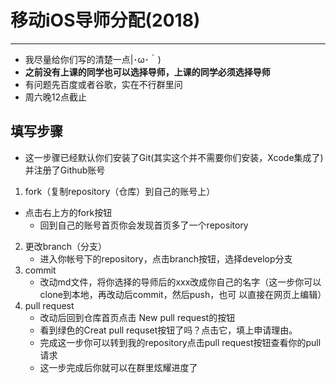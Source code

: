 # 移动iOS导师分配(2018)
- - - -

* 我尽量给你们写的清楚一点|･ω･｀)
* **之前没有上课的同学也可以选择导师，上课的同学必须选择导师**
* 有问题先百度或者谷歌，实在不行群里问
* 周六晚12点截止
## 填写步骤
* 这一步骤已经默认你们安装了Git(其实这个并不需要你们安装，Xcode集成了)并注册了Github账号
1. fork（复制repository（仓库）到自己的账号上）
  * 点击右上方的fork按钮
	* 回到自己的账号首页你会发现首页多了一个repository	
2. 更改branch（分支）
	* 进入你帐号下的repository，点击branch按钮，选择develop分支
3. commit
	* 改动md文件，将你选择的导师后的xxx改成你自己的名字（这一步你可以clone到本地，再改动后commit，然后push，也可 以直接在网页上编辑）
4. pull request
	* 改动后回到仓库首页点击 New pull request的按钮
	* 看到绿色的Creat pull requset按钮了吗？点击它，填上申请理由。
	* 完成这一步你可以转到我的repository点击pull request按钮查看你的pull请求
	* 这一步完成后你就可以在群里炫耀进度了

